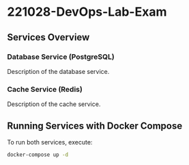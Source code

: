# 221028-DevOps-Lab-Exam

## Services Overview

### Database Service (PostgreSQL)
Description of the database service.

### Cache Service (Redis)
Description of the cache service.

## Running Services with Docker Compose

To run both services, execute:
```bash
docker-compose up -d